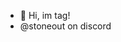 - 👋 Hi, im tag!
- @stoneout on discord


<!---
tagstone/tagstone is a ✨ special ✨ repository because its `README.md` (this file) appears on your GitHub profile.
You can click the Preview link to take a look at your changes.
--->
